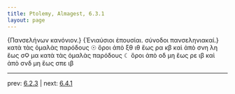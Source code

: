 ```yaml
---
title: Ptolemy, Almagest, 6.3.1
layout: page
---
```


 {Πανσελήνων κανόνιον.} {Ἐνιαύσιοι ἐπουσίαι. σύνοδοι πανσεληνιακαί.} κατὰ τὰς ὁμαλὰς παρόδους ☉ ὅροι ἀπὸ ξθ ιθ ἕως ρα κβ καὶ ἀπὸ σνη λη ἕως σϘ μα κατὰ τὰς ὁμαλὰς παρόδους ☾ ὅροι ἀπὸ οδ μη ἕως ρε ιβ καὶ ἀπὸ σνδ μη ἕως σπε ιβ 

---

prev: [6.2.3](../6.2.3/) | next: [6.4.1](../6.4.1/)

